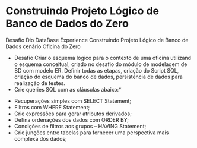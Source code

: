 # Construindo Projeto Lógico de Banco de Dados do Zero 
 Desafio Dio DataBase Experience Construindo Projeto Lógico de Banco de Dados cenário Oficina do Zero 
 * Desafio 
 Criar o esquema lógico para o contexto de uma oficina utilizand o esquema conceitual, criado no desafio do módulo de modelagem de BD com modelo ER.
 Definir todas as etapas, criação do Script SQL, criação do esquema do banco de dados, persistência de dados para realização de testes.
 * Crie queries SQL com as cláusulas abaixo:*
 - Recuperações simples com SELECT Statement;
 - Filtros com WHERE Statement;
 - Crie expressões para gerar atributos derivados;
 - Defina ordenações dos dados com ORDER BY;
 - Condições de filtros aos grupos – HAVING Statement;
 - Crie junções entre tabelas para fornecer uma perspectiva mais complexa dos dados;
